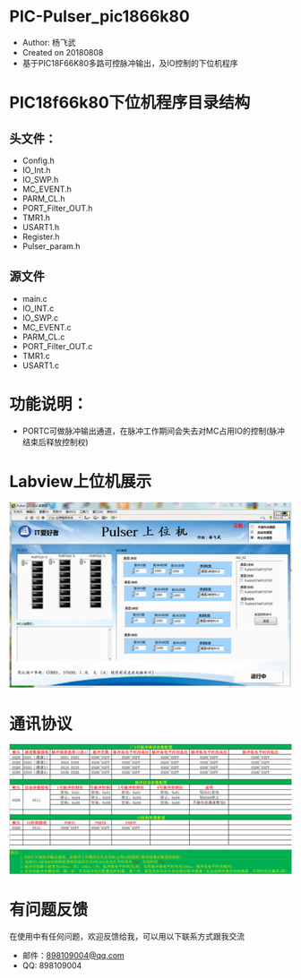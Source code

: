 
 # PIC-Pulser_pic1866k80
 * Author: 杨飞武
 * Created on 20180808
 * 基于PIC18F66K80多路可控脉冲输出，及IO控制的下位机程序
# PIC18f66k80下位机程序目录结构
## 头文件：
* Config.h
* IO_Int.h
* IO_SWP.h
* MC_EVENT.h
* PARM_CL.h
* PORT_Filter_OUT.h
* TMR1.h
* USART1.h
* Register.h
* Pulser_param.h

## 源文件
* main.c
* IO_INT.c
* IO_SWP.c
* MC_EVENT.c
* PARM_CL.c
* PORT_Filter_OUT.c
* TMR1.c
* USART1.c


# 功能说明：
* PORTC可做脉冲输出通道，在脉冲工作期间会失去对MC占用IO的控制(脉冲结束后释放控制权)

# Labview上位机展示
![mahua](https://github.com/Yangfeiwu/PIC-Pulser_pic1866k80/blob/master/img/Labview%E4%B8%8A%E4%BD%8D%E6%9C%BA.png)
# 通讯协议

![mahua](https://github.com/Yangfeiwu/PIC-Pulser_pic1866k80/blob/master/img/%E9%80%9A%E4%BF%A1%E5%8D%8F%E8%AE%AE.png)

# 有问题反馈
在使用中有任何问题，欢迎反馈给我，可以用以下联系方式跟我交流

* 邮件：898109004@qq.com
* QQ: 898109004




